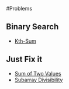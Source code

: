 #Problems

## Binary Search
- [Kth-Sum](https://codeforces.com/edu/course/2/lesson/6/5/practice/contest/285084/problem/C)

## Just Fix it
- [Sum of Two Values](https://codeforces.com/problemset/gymProblem/102961/G)
- [ Subarray Divisibility](https://codeforces.com/problemset/gymProblem/102961/ZC)
